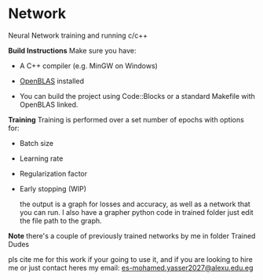 # Network
Neural Network training and running c/c++ 

**Build Instructions**
Make sure you have:

- A C++ compiler (e.g. MinGW on Windows)
  
- [OpenBLAS](https://www.openblas.net/) installed
  
- You can build the project using Code::Blocks or a standard Makefile with OpenBLAS linked.

**Training**
Training is performed over a set number of epochs with options for:

- Batch size
  
- Learning rate
  
- Regularization factor
  
- Early stopping (WIP)

  the output is a graph for losses and accuracy, as well as a network that you can run.
  I also have a grapher python code in trained folder just edit the file path to the graph.

**Note**
there's a couple of previously trained networks by me in folder Trained Dudes

pls cite me for this work if your going to use it, 
and if you are looking to hire me or just contact heres my email: es-mohamed.yasser2027@alexu.edu.eg
